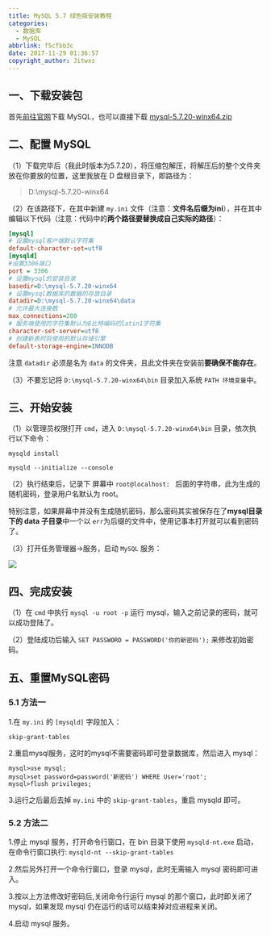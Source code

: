 ```yaml
---
title: MySQL 5.7 绿色版安装教程
categories: 
  - 数据库
  - MySQL
abbrlink: f5cfbb3c
date: 2017-11-29 01:36:57
copyright_author: Jitwxs
---
```


## 一、下载安装包

首先[前往官网](https://dev.mysql.com/downloads/mysql/)下载 MySQL，也可以直接下载 [mysql-5.7.20-winx64.zip](https://dev.mysql.com/get/Downloads/MySQL-5.7/mysql-5.7.20-winx64.zip)

## 二、配置 MySQL

（1）下载完毕后（我此时版本为5.7.20），将压缩包解压，将解压后的整个文件夹放在你要放的位置，这里我放在 D 盘根目录下，即路径为：

>D:\mysql-5.7.20-winx64

（2）在该路径下，在其中新建 `my.ini` 文件（注意：**文件名后缀为ini**），并在其中编辑以下代码（注意：代码中的**两个路径要替换成自己实际的路径**）：

```ini my.ini
[mysql]
# 设置mysql客户端默认字符集
default-character-set=utf8 
[mysqld]
#设置3306端口
port = 3306 
# 设置mysql的安装目录
basedir=D:\mysql-5.7.20-winx64
# 设置mysql数据库的数据的存放目录
datadir=D:\mysql-5.7.20-winx64\data
# 允许最大连接数
max_connections=200
# 服务端使用的字符集默认为8比特编码的latin1字符集
character-set-server=utf8
# 创建新表时将使用的默认存储引擎
default-storage-engine=INNODB 
```

注意 `datadir` 必须是名为 `data` 的文件夹，且此文件夹在安装前**要确保不能存在**。

（3）不要忘记将 `D:\mysql-5.7.20-winx64\bin` 目录加入系统 `PATH 环境变量`中。

## 三、开始安装

（1）以管理员权限打开 `cmd`，进入 `D:\mysql-5.7.20-winx64\bin` 目录，依次执行以下命令：

```shell
mysqld install

mysqld --initialize --console
```

（2）执行结束后，记录下 屏幕中 `root@localhost: ` 后面的字符串，此为生成的随机密码，登录用户名默认为 root。

特别注意，如果屏幕中并没有生成随机密码，那么密码其实被保存在了**mysql目录下的 data 子目录**中一个以 `err`为后缀的文件中，使用记事本打开就可以看到密码了。

（3）打开任务管理器->服务，启动 `MySQL` 服务：

![](https://cdn.jsdelivr.net/gh/jitwxs/cdn/blog/posts/20171129012319909.png)

## 四、完成安装

（1）在 `cmd` 中执行 `mysql -u root -p` 运行 mysql，输入之前记录的密码，就可以成功登陆了。

（2）登陆成功后输入 `SET PASSWORD = PASSWORD('你的新密码');` 来修改初始密码。

## 五、重置MySQL密码

### 5.1 方法一

1.在 `my.ini` 的 `[mysqld]` 字段加入：

```init
skip-grant-tables
```

2.重启mysql服务，这时的mysql不需要密码即可登录数据库，然后进入 mysql：

```shell
mysql>use mysql;
mysql>set password=password('新密码') WHERE User='root';
mysql>flush privileges;
```

3.运行之后最后去掉 `my.ini` 中的 `skip-grant-tables`，重启 mysqld 即可。

### 5.2 方法二

1.停止 mysql 服务，打开命令行窗口，在 bin 目录下使用 `mysqld-nt.exe` 启动，在命令行窗口执行: `mysqld-nt --skip-grant-tables`

2.然后另外打开一个命令行窗口，登录 mysql，此时无需输入 mysql 密码即可进入。

3.按以上方法修改好密码后,关闭命令行运行 mysql 的那个窗口，此时即关闭了 mysql，如果发现 mysql 仍在运行的话可以结束掉对应进程来关闭。

4.启动 mysql 服务。
